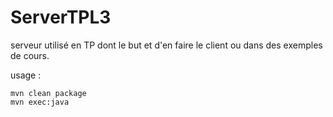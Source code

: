 # ServerTPL3
serveur utilisé en TP dont le but et d'en faire le client ou dans des exemples de cours. 

usage : 

```
mvn clean package
mvn exec:java
```
